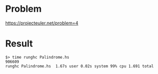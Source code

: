 # Problem
https://projecteuler.net/problem=4

# Result
```
$> time runghc Palindrome.hs
906609
runghc Palindrome.hs  1.67s user 0.02s system 99% cpu 1.691 total
```
